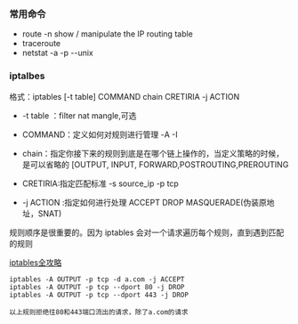 ### 常用命令
- route -n show / manipulate the IP routing table
- traceroute 
- netstat -a -p --unix

### iptalbes


格式：iptables [-t table] COMMAND chain CRETIRIA -j ACTION

 - -t table ：filter nat mangle,可选

 - COMMAND：定义如何对规则进行管理 -A -I

 - chain：指定你接下来的规则到底是在哪个链上操作的，当定义策略的时候，是可以省略的 [OUTPUT, INPUT, FORWARD,POSTROUTING,PREROUTING

 - CRETIRIA:指定匹配标准 -s source_ip -p tcp

 - -j ACTION :指定如何进行处理 ACCEPT DROP MASQUERADE(伪装原地址，SNAT)
 
 规则顺序是很重要的。因为 iptables 会对一个请求遍历每个规则，直到遇到匹配的规则

[iptables全攻略](https://www.kancloud.cn/hx78/linux/323876)

```
iptables -A OUTPUT -p tcp -d a.com -j ACCEPT
iptables -A OUTPUT -p tcp --dport 80 -j DROP
iptables -A OUTPUT -p tcp --dport 443 -j DROP

以上规则拒绝往80和443端口流出的请求，除了a.com的请求
```
